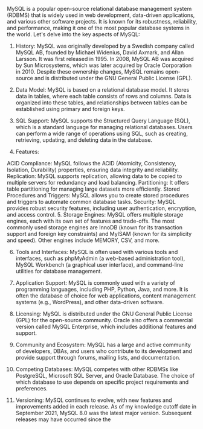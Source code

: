 MySQL is a popular open-source relational database management system (RDBMS) that is widely used in web development, data-driven applications, and various other software projects. It is known for its robustness, reliability, and performance, making it one of the most popular database systems in the world. Let's delve into the key aspects of MySQL:

1. History:
MySQL was originally developed by a Swedish company called MySQL AB, founded by Michael Widenius, David Axmark, and Allan Larsson. It was first released in 1995. In 2008, MySQL AB was acquired by Sun Microsystems, which was later acquired by Oracle Corporation in 2010. Despite these ownership changes, MySQL remains open-source and is distributed under the GNU General Public License (GPL).

2. Data Model:
MySQL is based on a relational database model. It stores data in tables, where each table consists of rows and columns. Data is organized into these tables, and relationships between tables can be established using primary and foreign keys.

3. SQL Support:
MySQL supports the Structured Query Language (SQL), which is a standard language for managing relational databases. Users can perform a wide range of operations using SQL, such as creating, retrieving, updating, and deleting data in the database.

4. Features:

ACID Compliance: MySQL follows the ACID (Atomicity, Consistency, Isolation, Durability) properties, ensuring data integrity and reliability.
Replication: MySQL supports replication, allowing data to be copied to multiple servers for redundancy and load balancing.
Partitioning: It offers table partitioning for managing large datasets more efficiently.
Stored Procedures and Triggers: MySQL allows you to create stored procedures and triggers to automate common database tasks.
Security: MySQL provides robust security features, including user authentication, encryption, and access control.
5. Storage Engines:
MySQL offers multiple storage engines, each with its own set of features and trade-offs. The most commonly used storage engines are InnoDB (known for its transaction support and foreign key constraints) and MyISAM (known for its simplicity and speed). Other engines include MEMORY, CSV, and more.

6. Tools and Interfaces:
MySQL is often used with various tools and interfaces, such as phpMyAdmin (a web-based administration tool), MySQL Workbench (a graphical user interface), and command-line utilities for database management.

7. Application Support:
MySQL is commonly used with a variety of programming languages, including PHP, Python, Java, and more. It is often the database of choice for web applications, content management systems (e.g., WordPress), and other data-driven software.

8. Licensing:
MySQL is distributed under the GNU General Public License (GPL) for the open-source community. Oracle also offers a commercial version called MySQL Enterprise, which includes additional features and support.

9. Community and Ecosystem:
MySQL has a large and active community of developers, DBAs, and users who contribute to its development and provide support through forums, mailing lists, and documentation.

10. Competing Databases:
MySQL competes with other RDBMSs like PostgreSQL, Microsoft SQL Server, and Oracle Database. The choice of which database to use depends on specific project requirements and preferences.

11. Versioning:
MySQL continues to evolve, with new features and improvements added in each release. As of my knowledge cutoff date in September 2021, MySQL 8.0 was the latest major version. Subsequent releases may have occurred since the
